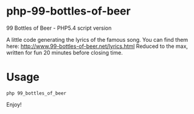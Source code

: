 php-99-bottles-of-beer
======================

99 Bottles of Beer - PHP5.4 script version

A little code generating the lyrics of the famous song. You can find them here: http://www.99-bottles-of-beer.net/lyrics.html
Reduced to the max, written for fun 20 minutes before closing time.

Usage
=====
    php 99_bottles_of_beer


Enjoy!
